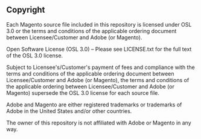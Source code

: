 ## Copyright

Each Magento source file included in this repository is licensed under OSL 3.0 or the terms and conditions of the applicable ordering document between Licensee/Customer and Adobe (or Magento).

Open Software License (OSL 3.0) – Please see LICENSE.txt for the full text of the OSL 3.0 license.

Subject to Licensee's/Customer's payment of fees and compliance with the terms and conditions of the applicable ordering document between Licensee/Customer and Adobe (or Magento), the terms and conditions of the applicable ordering between Licensee/Customer and Adobe (or Magento) supersede the OSL 3.0 license for each source file.

Adobe and Magento are either registered trademarks or trademarks of Adobe in the United States and/or other countries.

The owner of this repository is not affiliated with Adobe or Magento in any way.
